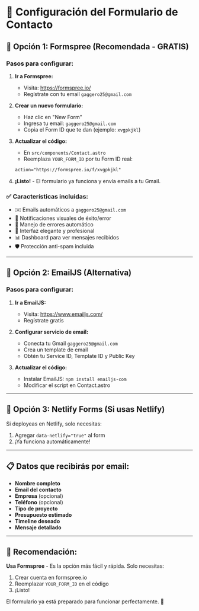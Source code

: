 # 📧 Configuración del Formulario de Contacto

## 🚀 Opción 1: Formspree (Recomendada - GRATIS)

### Pasos para configurar:

1. **Ir a Formspree:**
   - Visita: https://formspree.io/
   - Regístrate con tu email `gaggero25@gmail.com`

2. **Crear un nuevo formulario:**
   - Haz clic en "New Form"
   - Ingresa tu email: `gaggero25@gmail.com`
   - Copia el Form ID que te dan (ejemplo: `xvgpkjkl`)

3. **Actualizar el código:**
   - En `src/components/Contact.astro`
   - Reemplaza `YOUR_FORM_ID` por tu Form ID real:
   ```html
   action="https://formspree.io/f/xvgpkjkl"
   ```

4. **¡Listo!** - El formulario ya funciona y envía emails a tu Gmail.

### ✅ Características incluidas:
- ✉️ Emails automáticos a `gaggero25@gmail.com`
- 📱 Notificaciones visuales de éxito/error
- 🔄 Manejo de errores automático
- 🎨 Interfaz elegante y profesional
- 📊 Dashboard para ver mensajes recibidos
- 🛡️ Protección anti-spam incluida

---

## 🚀 Opción 2: EmailJS (Alternativa)

### Pasos para configurar:

1. **Ir a EmailJS:**
   - Visita: https://www.emailjs.com/
   - Regístrate gratis

2. **Configurar servicio de email:**
   - Conecta tu Gmail `gaggero25@gmail.com`
   - Crea un template de email
   - Obtén tu Service ID, Template ID y Public Key

3. **Actualizar el código:**
   - Instalar EmailJS: `npm install emailjs-com`
   - Modificar el script en Contact.astro

---

## 🚀 Opción 3: Netlify Forms (Si usas Netlify)

Si deployeas en Netlify, solo necesitas:
1. Agregar `data-netlify="true"` al form
2. ¡Ya funciona automáticamente!

---

## 📋 Datos que recibirás por email:

- **Nombre completo**
- **Email del contacto**
- **Empresa** (opcional)
- **Teléfono** (opcional)
- **Tipo de proyecto**
- **Presupuesto estimado**
- **Timeline deseado**
- **Mensaje detallado**

---

## 🎯 Recomendación:

**Usa Formspree** - Es la opción más fácil y rápida. Solo necesitas:
1. Crear cuenta en formspree.io
2. Reemplazar `YOUR_FORM_ID` en el código
3. ¡Listo!

El formulario ya está preparado para funcionar perfectamente. 🎉
